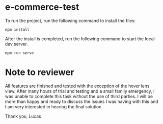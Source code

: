 # e-commerce-test

To run the project, run the following command to install the files:

```
npm install
```

After the install is completed, run the following command to start the local dev server.

```
npm run serve
```

# Note to reviewer

All features are finished and tested with the exception of the hover lens view. After many hours of trial and testing and a small family emergency, I was unable to complete this task without the use of third parties. I will be more than happy and ready to discuss the issues I was having with this and I am very interested in hearing the final solution.

Thank you,
Lucas
